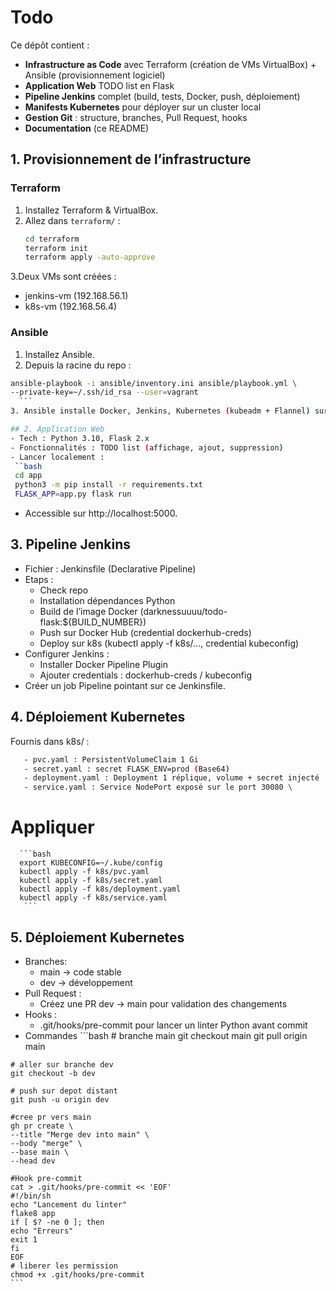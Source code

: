 # Todo

Ce dépôt contient :

- **Infrastructure as Code** avec Terraform (création de VMs VirtualBox) + Ansible (provisionnement logiciel)  
- **Application Web** TODO list en Flask  
- **Pipeline Jenkins** complet (build, tests, Docker, push, déploiement)  
- **Manifests Kubernetes** pour déployer sur un cluster local  
- **Gestion Git** : structure, branches, Pull Request, hooks  
- **Documentation** (ce README)

## 1. Provisionnement de l’infrastructure

### Terraform

1. Installez Terraform & VirtualBox.  
2. Allez dans `terraform/` :  
   ```bash
   cd terraform
   terraform init
   terraform apply -auto-approve
   ```
 3.Deux VMs sont créées :
  - jenkins-vm (192.168.56.1)
  - k8s-vm (192.168.56.4)

### Ansible
1. Installez Ansible.
2. Depuis la racine du repo :
  ```bash
  ansible-playbook -i ansible/inventory.ini ansible/playbook.yml \ 
  --private-key=~/.ssh/id_rsa --user=vagrant
    ```
3. Ansible installe Docker, Jenkins, Kubernetes (kubeadm + Flannel) sur les VMs.

## 2. Application Web
- Tech : Python 3.10, Flask 2.x
- Fonctionnalités : TODO list (affichage, ajout, suppression)
- Lancer localement :
   ``bash
   cd app
   python3 -m pip install -r requirements.txt
   FLASK_APP=app.py flask run
  ```
- Accessible sur http://localhost:5000.

## 3. Pipeline Jenkins
   - Fichier : Jenkinsfile (Declarative Pipeline)
   - Etaps :
      - Check repo
      - Installation dépendances Python
      - Build de l’image Docker (darknessuuuu/todo-flask:${BUILD_NUMBER})
      - Push sur Docker Hub (credential dockerhub-creds)
      - Deploy sur k8s (kubectl apply -f k8s/..., credential kubeconfig)
   - Configurer Jenkins :
      - Installer Docker Pipeline Plugin
      - Ajouter credentials : dockerhub-creds / kubeconfig
   - Créer un job Pipeline pointant sur ce Jenkinsfile.

## 4. Déploiement Kubernetes
   Fournis dans k8s/ :
   ```bash
      - pvc.yaml : PersistentVolumeClaim 1 Gi 
      - secret.yaml : secret FLASK_ENV=prod (Base64) 
      - deployment.yaml : Deployment 1 réplique, volume + secret injecté 
      - service.yaml : Service NodePort exposé sur le port 30080 \
   ```
   # Appliquer
      ```bash
      export KUBECONFIG=~/.kube/config
      kubectl apply -f k8s/pvc.yaml
      kubectl apply -f k8s/secret.yaml
      kubectl apply -f k8s/deployment.yaml
      kubectl apply -f k8s/service.yaml
       ```
## 5. Déploiement Kubernetes
   - Branches:
      - main → code stable
      - dev → développement
   - Pull Request :
      - Créez une PR dev → main pour validation des changements
   - Hooks :
      - .git/hooks/pre-commit pour lancer un linter Python avant commit
   - Commandes
    ```bash 
    # branche main
    git checkout main
    git pull origin main

    # aller sur branche dev
    git checkout -b dev

    # push sur depot distant
    git push -u origin dev

    #cree pr vers main
    gh pr create \
    --title "Merge dev into main" \
    --body "merge" \
    --base main \
    --head dev
    
    #Hook pre-commit
    cat > .git/hooks/pre-commit << 'EOF'
    #!/bin/sh
    echo "Lancement du linter"
    flake8 app
    if [ $? -ne 0 ]; then
    echo "Erreurs"
    exit 1
    fi
    EOF
    # liberer les permission
    chmod +x .git/hooks/pre-commit
    ```
